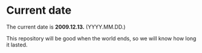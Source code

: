 # Current date

The current date is **2009.12.13.** (YYYY.MM.DD.)

This repository will be good when the world ends, so we will know how long it lasted.